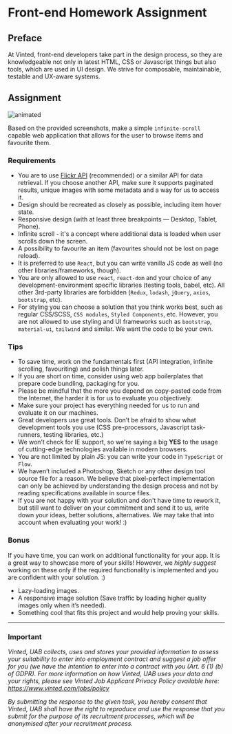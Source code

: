 # Front-end Homework Assignment

## Preface

At Vinted, front-end developers take part in the design process, so they are knowledgeable not only in latest HTML, CSS or Javascript things but also tools, which are used in UI design. We strive for composable, maintainable, testable and UX-aware systems.

## Assignment

![animated](https://5a2583d7dd16c25cb2e8-358d15e499fca729302e63598be13736.ssl.cf3.rackcdn.com/frontend/hw-example-animated.gif)

Based on the provided screenshots, make a simple `infinite-scroll` capable web application that allows for the user to browse items and favourite them.

### Requirements
* You are to use [Flickr API](https://www.flickr.com/services/api/flickr.photos.search.html) (recommended) or a similar API for data retrieval. If you choose another API, make sure it supports paginated results, unique images with some metadata and a way for us to access it.
* Design should be recreated as closely as possible, including item hover state.
* Responsive design (with at least three breakpoints — Desktop, Tablet, Phone).
* Infinite scroll - it's a concept where additional data is loaded when user scrolls down the screen.
* A possibility to favourite an item (favourites should not be lost on page reload).
* It is preferred to use `React`, but you can write vanilla JS code as well (no other libraries/frameworks, though).
* You are only allowed to use `react`, `react-dom` and your choice of any development-environment specific libraries (testing tools, babel, etc). All other 3rd-party libraries are forbidden (`Redux`, `lodash`, `jQuery`, `axios`, `bootstrap`, etc).
* For styling you can choose a solution that you think works best, such as regular CSS/SCSS, `CSS modules`, `Styled Components`, etc. However, you are not allowed to use styling and UI frameworks such as `bootstrap`, `material-ui`, `tailwind` and similar. We want the code to be your own.

### Tips
* To save time, work on the fundamentals first (API integration, infinite scrolling, favouriting) and polish things later.
* If you are short on time, consider using web app boilerplates that prepare code bundling, packaging for you.
* Please be mindful that the more you depend on copy-pasted code from the Internet, the harder it is for us to evaluate you objectively.
* Make sure your project has everything needed for us to run and evaluate it on our machines.
* Great developers use great tools. Don’t be afraid to show what development tools you use (CSS pre-processors, Javascript task-runners, testing libraries, etc.)
* We won’t check for IE support, so we're saying a big **YES** to the usage of cutting-edge technologies available in modern browsers.
* You are not limited by plain JS: you can write your code in `TypeScript` or `Flow`.
* We haven’t included a Photoshop, Sketch or any other design tool source file for a reason. We believe that pixel-perfect implementation can only be achieved by understanding the design process and not by reading specifications available in source files.
* If you are not happy with your solution and don't have time to rework it, but still want to deliver on your commitment and send it to us, write down your ideas, better solutions, alternatives. We may take that into account when evaluating your work! :)

### Bonus

If you have time, you can work on additional functionality for your app. It is a great way to showcase more of your skills! However, we *highly suggest* working on these only if the required functionality is implemented and you are confident with your solution. :)

* Lazy-loading images.
* A responsive image solution (Save traffic by loading higher quality images only when it’s needed).
* Something cool that fits this project and would help proving your skills.

---

### Important

*Vinted, UAB collects, uses and stores your provided information to assess your suitability to enter into employment contract and suggest a job offer for you (we have the intention to enter into a contract with you (Art. 6 (1) (b) of GDPR). For more information on how Vinted, UAB uses your data and your rights, please see Vinted Job Applicant Privacy Policy available here: https://www.vinted.com/jobs/policy*

*By submitting the response to the given task, you hereby consent that Vinted, UAB shall have the right to reproduce and use the response that you submit for the purpose of its recruitment processes, which will be anonymised after your recruitment process.*